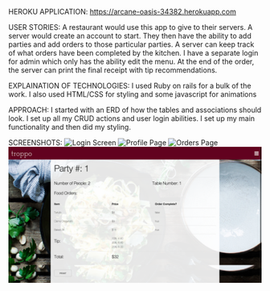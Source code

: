 
HEROKU APPLICATION:
https://arcane-oasis-34382.herokuapp.com

USER STORIES:
A restaurant would use this app to give to their servers. A server would create an account to start. They then have the ability to add parties and add orders to those particular parties. A server can keep track of what orders have been completed by the kitchen. I have a separate login for admin which only has the ability edit the menu. At the end of the order, the server can print the final receipt with tip recommendations.


EXPLAINATION OF TECHNOLOGIES:
I used Ruby on rails for a bulk of the work. I also used HTML/CSS for styling and some javascript for animations

APPROACH:
I started with an ERD of how the tables and associations should look. I set up all my CRUD actions and user login abilities. I set up my main functionality and then did my styling.

SCREENSHOTS:
![Login Screen](app/assets/images/login.png)
![Profile Page](app/assets/images/profile.png)
![Orders Page](app/assets/images/orders-index.png)
![Party Page](app/assets/images/party-show.png)
